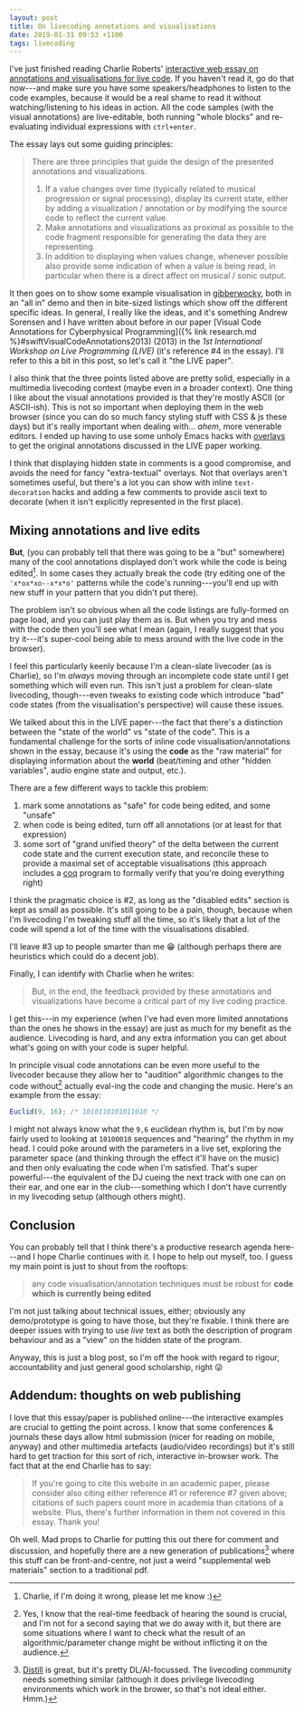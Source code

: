 ```yaml
---
layout: post
title: On livecoding annotations and visualisations
date: 2019-01-31 09:53 +1100
tags: livecoding
---
```


I've just finished reading Charlie Roberts' [interactive web essay on
annotations and visualisations for live
code](https://charlieroberts.github.io/annotationsAndVisualizations/). If you
haven't read it, go do that now---and make sure you have some
speakers/headphones to listen to the code examples, because it would be a real
shame to read it without watching/listening to his ideas in action. All the code
samples (with the visual annotations) are live-editable, both running "whole
blocks" and re-evaluating individual expressions with `ctrl+enter`.

The essay lays out some guiding principles:

> There are three principles that guide the design of the presented annotations
> and visualizations.
>
> 1. If a value changes over time (typically related to musical progression or
>    signal processing), display its current state, either by adding a
>    visualization / annotation or by modifying the source code to reflect the
>    current value.
> 2. Make annotations and visualizations as proximal as possible to the code
>    fragment responsible for generating the data they are representing.
> 3. In addition to displaying when values change, whenever possible also provide
>    some indication of when a value is being read, in particular when there is a
>    direct affect on musical / sonic output.

It then goes on to show some example visualisation in
[gibberwocky](http://gibberwocky.cc/), both in an "all in" demo and then in
bite-sized listings which show off the different specific ideas. In general, I
really like the ideas, and it's something Andrew Sorensen and I have written
about before in our paper [Visual Code Annotations for Cyberphysical
Programming]({% link research.md %}#swiftVisualCodeAnnotations2013) (2013) in
the _1st International Workshop on Live Programming (LIVE)_ (it's
reference
#4 in the essay). I'll refer to this a bit in this post, so let's call it "the
LIVE paper".

I also think that the three points listed above are pretty solid, especially in
a multimedia livecoding context (maybe even in a broader context). One thing I
like about the visual annotations provided is that they're mostly ASCII (or
ASCII-ish). This is not so important when deploying them in the web browser
(since you can do so much fancy styling stuff with CSS & js these days) but it's
really important when dealing with... _ahem_, more venerable editors. I ended up
having to use some unholy Emacs hacks with
[overlays](https://www.gnu.org/software/emacs/manual/html_node/elisp/Overlays.html)
to get the original annotations discussed in the LIVE paper working.

I think that displaying hidden state in comments is a good compromise, and
avoids the need for fancy "extra-textual" overlays. Not that overlays aren't
sometimes useful, but there's a lot you can show with inline `text-decoration`
hacks and adding a few comments to provide ascii text to decorate (when it isn't
explicitly represented in the first place).

## Mixing annotations and live edits

**But**, (you can probably tell that there was going to be a "but" somewhere)
many of the cool annotations displayed don't work while the code is being
edited[^broken]. In some cases they actually break the code (try editing one of
the `'x*ox*xo--x*x*o'` patterns while the code's running---you'll end up with
new stuff in your pattern that you didn't put there).

[^broken]: Charlie, if I'm doing it wrong, please let me know :)

The problem isn't so obvious when all the code listings are fully-formed on page
load, and you can just play them as is. But when you try and mess with the code
then you'll see what I mean (again, I really suggest that you try it---it's
super-cool being able to mess around with the live code in the browser).

I feel this particularly keenly because I'm a clean-slate livecoder (as is
Charlie), so I'm _always_ moving through an incomplete code state until I get
something which will even run. This isn't just a problem for clean-slate
livecoding, though---even tweaks to existing code which introduce "bad" code
states (from the visualisation's perspective) will cause these issues.

We talked about this in the LIVE paper---the fact that there's a distinction
between the "state of the world" vs "state of the code". This is a fundamental
challenge for the sorts of inline code visualisation/annotations shown in the
essay, because it's using the **code** as the "raw material" for displaying
information about the **world** (beat/timing and other "hidden variables", audio
engine state and output, etc.).

There are a few different ways to tackle this problem:

1. mark some annotations as "safe" for code being edited, and some "unsafe"
2. when code is being edited, turn off all annotations (or at least for that
   expression)
3. some sort of "grand unified theory" of the delta between the current code
   state and the current execution state, and reconcile these to provide a
   maximal set of acceptable visualisations (this approach includes a
   [coq](https://coq.inria.fr/) program to formally verify that you're doing
   everything right)

I think the pragmatic choice is #2, as long as the "disabled edits" section is
kept as small as possible. It's still going to be a pain, though, because when
I'm livecoding I'm tweaking stuff all the time, so it's likely that a lot of the
code will spend a lot of the time with the visualisations disabled.

I'll leave #3 up to people smarter than me 😁 (although perhaps there are
heuristics which could do a decent job).

Finally, I can identify with Charlie when he writes:

> But, in the end, the feedback provided by these annotations and visualizations
> have become a critical part of my live coding practice.

I get this---in my experience (when I've had even more limited annotations than
the ones he shows in the essay) are just as much for my benefit as the audience.
Livecoding is hard, and any extra information you can get about what's going on
with your code is super helpful.

In principle visual code annotations can be even more useful to the livecoder
because they allow her to "audition" algorithmic changes to the code
without[^feedback] actually eval-ing the code and changing the music. Here's an
example from the essay:

```js
Euclid(9, 16); /* 1010110101011010 */
```

I might not always know what the `9,6` euclidean rhythm is, but I'm by now
fairly used to looking at `10100010` sequences and "hearing" the rhythm in my
head. I could poke around with the parameters in a live set, exploring the
parameter space (and thinking through the effect it'll have on the music) and
then only evaluating the code when I'm satisfied. That's super powerful---the
equivalent of the DJ cueing the next track with one can on their ear, and one
ear in the club---something which I don't have currently in my livecoding setup
(although others might).

[^feedback]:
    Yes, I know that the real-time feedback of hearing the sound is crucial, and
    I'm not for a second saying that we do away with it, but there are some
    situations where I want to check what the result of an algorithmic/parameter
    change might be without inflicting it on the audience.

## Conclusion

You can probably tell that I think there's a productive research agenda
here---and I hope Charlie continues with it. I hope to help out myself, too. I
guess my main point is just to shout from the rooftops:

> any code visualisation/annotation techniques must be robust for **code which is
> currently being edited**

I'm not just talking about technical issues, either; obviously any
demo/prototype is going to have those, but they're fixable. I think there are
deeper issues with trying to use _live_ text as both the description of program
behaviour and as a "view" on the hidden state of the program.

Anyway, this is just a blog post, so I'm off the hook with regard to rigour,
accountability and just general good scholarship, right 😜

## Addendum: thoughts on web publishing

I love that this essay/paper is published online---the interactive examples are
crucial to getting the point across. I know that some conferences & journals
these days allow html submission (nicer for reading on mobile, anyway) and other
multimedia artefacts (audio/video recordings) but it's still hard to get
traction for this sort of rich, interactive in-browser work. The fact that at
the end Charlie has to say:

> If you're going to cite this website in an academic paper, please consider
> also citing either reference #1 or reference #7 given above; citations of such
> papers count more in academia than citations of a website. Plus, there's
> further information in them not covered in this essay. Thank you!

Oh well. Mad props to Charlie for putting this out there for comment and
discussion, and hopefully there are a new generation of publications[^distill]
where this stuff can be front-and-centre, not just a weird "supplemental web
materials" section to a traditional pdf.

[^distill]:
    [Distill](https://distill.pub/) is great, but it's pretty DL/AI-focussed.
    The livecoding community needs something similar (although it does
    privilege livecoding environments which work in the brower, so that's not
    ideal either. Hmm.)
